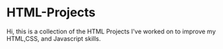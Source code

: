 # HTML-Projects
Hi, this is a collection of the HTML Projects I've worked on to improve my HTML,CSS, and Javascript skills.